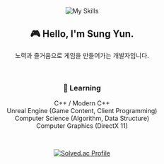 <div align="center">

![My Skills](https://go-skill-icons.vercel.app/api/icons?i=cpp,unrealengine)
## 🎮 Hello, I'm Sung Yun.
노력과 즐거움으로 게임을 만들어가는 개발자입니다.

</br>

### 📖 Learning
C++ / Modern C++  
Unreal Engine (Game Content, Client Programming)  
Computer Science (Algorithm, Data Structure)  
Computer Graphics (DirectX 11)

</br>

[![Solved.ac Profile](http://mazassumnida.wtf/api/v2/generate_badge?boj=iomanip0107)](https://solved.ac/{handle})

</div>

